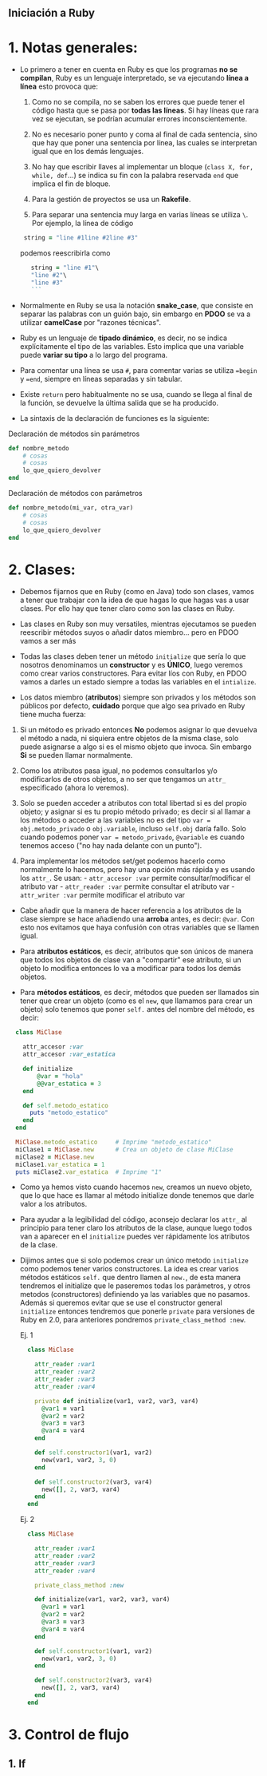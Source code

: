 Iniciación a Ruby
------------------------------------

# 1. Notas generales:

  - Lo primero a tener en cuenta en Ruby es que los programas **no se compilan**, Ruby es un lenguaje interpretado, se va ejecutando **línea a línea** esto provoca que:

    1. Como no se compila, no se saben los errores que puede tener el código
  hasta que se pasa por **todas las líneas**. Si hay líneas que rara vez se ejecutan, se podrían acumular errores inconscientemente.

    2. No es necesario poner punto y coma al final de cada sentencia, sino que hay que poner una sentencia por línea, las cuales se interpretan igual que en los demás lenguajes.

    3. No hay que escribir llaves al implementar un bloque (`class X, for, while, def`...) se indica su fin con la palabra reservada
`end` que implica el fin de bloque.

    4. Para la gestión de proyectos se usa un **Rakefile**.

    5. Para separar una sentencia muy larga en varias
    líneas se utiliza `\`. Por ejemplo, la línea de código

      ```Ruby
       string = "line #1line #2line #3"
       ```

      podemos reescribirla como
      ```Ruby
         string = "line #1"\
         "line #2"\
         "line #3"
         ```

  - Normalmente en Ruby se usa la notación **snake_case**, que consiste en separar las palabras con un guión bajo, sin embargo en **PDOO**
se va a utilizar **camelCase** por "razones técnicas".

- Ruby es un lenguaje de **tipado dinámico**, es decir, no se indica explícitamente el tipo de las variables. Esto implica que una variable puede **variar su tipo** a lo largo del programa.

- Para comentar una línea se usa `#`, para comentar varias se utiliza `=begin` y `=end`, siempre en líneas separadas y sin tabular.

- Existe `return` pero habitualmente no se usa, cuando se llega al final de la función, se devuelve la última salida que se ha producido.

- La sintaxis de la declaración de funciones es la siguiente:

 Declaración de métodos sin parámetros
  ```Ruby
  def nombre_metodo
      # cosas
      # cosas
      lo_que_quiero_devolver
  end
  ```

  Declaración de métodos con parámetros
  ```Ruby
  def nombre_metodo(mi_var, otra_var)
      # cosas
      # cosas
      lo_que_quiero_devolver
  end
  ```

# 2. Clases:

 - Debemos fijarnos que en Ruby (como en Java) todo son clases, vamos a tener
 que trabajar con la idea de que hagas lo que hagas vas a usar clases. Por ello
 hay que tener claro como son las clases en Ruby.

 - Las clases en Ruby son muy versatiles, mientras ejecutamos se pueden reescribir métodos suyos o añadir datos miembro... pero en PDOO vamos a ser más

 - Todas las clases deben tener un método `initialize` que sería lo que nosotros
 denominamos un **constructor** y es **ÚNICO**, luego veremos como crear varios
 constructores. Para evitar líos con Ruby, en PDOO vamos a darles un estado siempre a todas las variables en el `intialize`.

 - Los datos miembro (**atributos**) siempre son privados y los métodos son públicos por defecto, **cuidado** porque que algo sea privado en Ruby tiene mucha fuerza:

  1. Si un método es privado entonces **No** podemos asignar lo que devuelva el método a nada, ni siquiera entre objetos de la misma clase, solo puede
  asignarse a algo si es el mismo objeto que invoca. Sin embargo **Si** se pueden llamar normalmente.

  2. Como los atributos pasa igual, no podemos consultarlos y/o modificarlos de otros objetos, a no ser que tengamos un `attr_` especificado (ahora lo veremos).

  3. Solo se pueden acceder a atributos con total libertad si es del propio
  objeto; y asignar si es tu propio método privado; es decir si al llamar a los métodos o acceder a las variables no es del tipo `var = obj.metodo_privado` o `obj.variable`, incluso `self.obj` daría fallo. Solo cuando podemos poner `var = metodo_privado`, `@variable` es cuando tenemos acceso ("no hay nada delante con un punto").

  4. Para implementar los métodos set/get podemos hacerlo como normalmente lo
  hacemos, pero hay una opción más rápida y es usando los `attr_`. Se usan:
    - `attr_accesor :var` permite consultar/modificar el atributo var
    - `attr_reader :var` permite consultar el atributo var
    - `attr_writer :var` permite modificar el atributo var

- Cabe añadir que la manera de hacer referencia a los atributos de la clase
siempre se hace añadiendo una **arroba** antes, es decir: `@var`. Con esto nos
evitamos que haya confusión con otras variables que se llamen igual.

- Para **atributos estáticos**, es decir, atributos que son únicos de manera
que todos los objetos de clase van a "compartir" ese atributo, si un objeto
lo modifica entonces lo va a modificar para todos los demás objetos.

- Para **métodos estáticos**, es decir, métodos que pueden ser llamados sin
tener que crear un objeto (como es el `new`, que llamamos para crear un objeto)
solo tenemos que poner `self.` antes del nombre del método, es decir:
```Ruby
  class MiClase

    attr_accesor :var
    attr_accesor :var_estatica

    def initialize
        @var = "hola"
        @@var_estatica = 3
    end

    def self.metodo_estatico
      puts "metodo_estatico"
    end
  end

  MiClase.metodo_estatico     # Imprime "metodo_estatico"
  miClase1 = MiClase.new      # Crea un objeto de clase MiClase
  miClase2 = MiClase.new
  miClase1.var_estatica = 1
  puts miClase2.var_estatica  # Imprime "1"
```

- Como ya hemos visto cuando hacemos `new`, creamos un nuevo objeto, que lo que
hace es llamar al método initialize donde tenemos que darle valor a los atributos.

- Para ayudar a la legibilidad del código, aconsejo declarar los `attr_` al
principio para tener claro los atributos de la clase, aunque luego todos van
a aparecer en el `initialize` puedes ver rápidamente los atributos de la clase.

- Dijimos antes que si solo podemos crear un único metodo `initialize` como
podemos tener varios constructores. La idea es crear varios métodos estáticos
`self.` que dentro llamen al `new.`, de esta manera tendremos el initialize
que le paseremos todas los parámetros, y otros metodos (constructores) definiendo
ya las variables que no pasamos. Además si queremos evitar que se use el
constructor general `initialize` entonces tendremos que ponerle `private` para
versiones de Ruby en 2.0, para anteriores pondremos `private_class_method :new`.

  Ej. 1
  ```Ruby
    class MiClase

      attr_reader :var1
      attr_reader :var2
      attr_reader :var3
      attr_reader :var4

      private def initialize(var1, var2, var3, var4)
        @var1 = var1
        @var2 = var2
        @var3 = var3
        @var4 = var4
      end

      def self.constructor1(var1, var2)
        new(var1, var2, 3, 0)
      end

      def self.constructor2(var3, var4)
        new([], 2, var3, var4)
      end
    end
  ```

  Ej. 2

  ```Ruby
    class MiClase

      attr_reader :var1
      attr_reader :var2
      attr_reader :var3
      attr_reader :var4

      private_class_method :new

      def initialize(var1, var2, var3, var4)
        @var1 = var1
        @var2 = var2
        @var3 = var3
        @var4 = var4
      end

      def self.constructor1(var1, var2)
        new(var1, var2, 3, 0)
      end

      def self.constructor2(var3, var4)
        new([], 2, var3, var4)
      end
    end
  ```

# 3. Control de flujo

  ## 1. If
